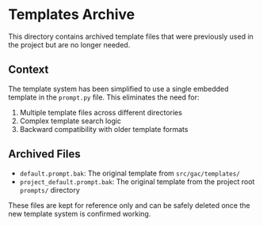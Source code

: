 # Templates Archive

This directory contains archived template files that were previously used in the project but are no longer needed.

## Context

The template system has been simplified to use a single embedded template in the `prompt.py` file. This eliminates the
need for:

1. Multiple template files across different directories
2. Complex template search logic
3. Backward compatibility with older template formats

## Archived Files

- `default.prompt.bak`: The original template from `src/gac/templates/`
- `project_default.prompt.bak`: The original template from the project root `prompts/` directory

These files are kept for reference only and can be safely deleted once the new template system is confirmed working.
